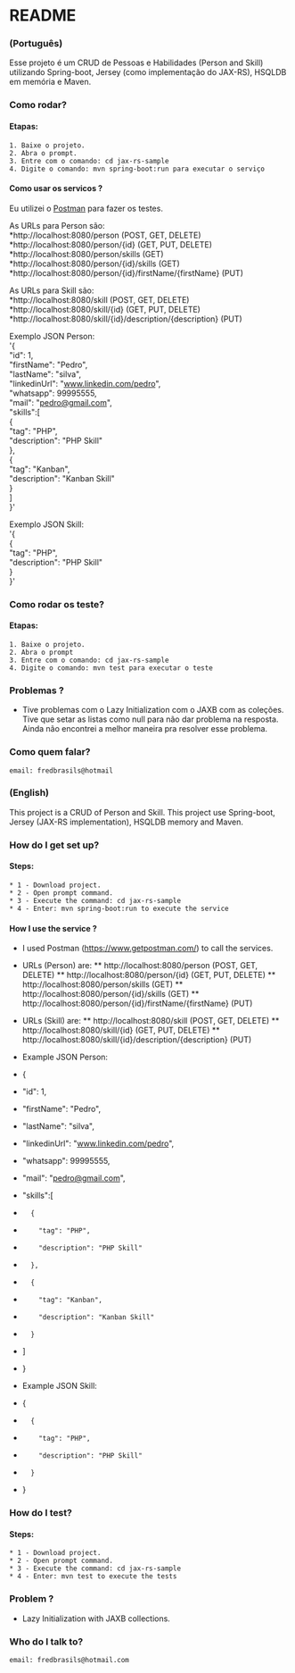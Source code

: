 # README #

### (Português)
Esse projeto é um CRUD de Pessoas e Habilidades (Person and Skill) utilizando Spring-boot,
Jersey (como implementação do JAX-RS), HSQLDB em memória e Maven.

### Como rodar?

#### Etapas:
	1. Baixe o projeto.
	2. Abra o prompt. 
	3. Entre com o comando: cd jax-rs-sample
	4. Digite o comando: mvn spring-boot:run para executar o serviço

#### Como usar os servicos ?  

Eu utilizei o [Postman](https://www.getpostman.com/) para fazer os testes.  

As URLs para Person são:  
	*http://localhost:8080/person (POST, GET, DELETE)  
	*http://localhost:8080/person/{id} (GET, PUT, DELETE)  
	*http://localhost:8080/person/skills (GET)  
	*http://localhost:8080/person/{id}/skills (GET)  
	*http://localhost:8080/person/{id}/firstName/{firstName} (PUT)    

As URLs para Skill são:  
	*http://localhost:8080/skill (POST, GET, DELETE)
	*http://localhost:8080/skill/{id} (GET, PUT, DELETE)
	*http://localhost:8080/skill/{id}/description/{description} (PUT)

 Exemplo JSON Person:  
  '{  
   "id": 1,  	
   "firstName": "Pedro",  
   "lastName": "silva",  
   "linkedinUrl": "www.linkedin.com/pedro",  
   "whatsapp": 99995555,  
   "mail": "pedro@gmail.com",  
   "skills":[  
 		{  
 		  "tag": "PHP",  
 		  "description": "PHP Skill"  
 		},  
 		{  
 		  "tag": "Kanban",  
 		  "description": "Kanban Skill"  
 		}  
    ]  
   }'   
	
 Exemplo JSON Skill:  
   '{  
 		{  
 		  "tag": "PHP",  
 		  "description": "PHP Skill"  
 		}  
   }'   
	
### Como rodar os teste?

#### Etapas:
	1. Baixe o projeto.
	2. Abra o prompt 
	3. Entre com o comando: cd jax-rs-sample
	4. Digite o comando: mvn test para executar o teste

### Problemas ?

* Tive problemas com o Lazy Initialization com o JAXB com as coleções. Tive que setar as listas como null para não dar problema na resposta. Ainda não encontrei a melhor maneira pra resolver esse problema.
	
### Como quem falar?
	
	email: fredbrasils@hotmail
	
### (English) ###

This project is a CRUD of Person and Skill.
This project use Spring-boot, Jersey (JAX-RS implementation), HSQLDB memory and Maven.	

### How do I get set up? ###

#### Steps: #### 
	* 1 - Download project.
	* 2 - Open prompt command. 
	* 3 - Execute the command: cd jax-rs-sample
	* 4 - Enter: mvn spring-boot:run to execute the service

#### How I use the service ? #### 

* I used Postman (https://www.getpostman.com/) to call the services.

* URLs (Person) are:
** http://localhost:8080/person (POST, GET, DELETE)
** http://localhost:8080/person/{id} (GET, PUT, DELETE)
** http://localhost:8080/person/skills (GET)
** http://localhost:8080/person/{id}/skills (GET)
** http://localhost:8080/person/{id}/firstName/{firstName} (PUT)

* URLs (Skill) are:
** http://localhost:8080/skill (POST, GET, DELETE)
** http://localhost:8080/skill/{id} (GET, PUT, DELETE)
** http://localhost:8080/skill/{id}/description/{description} (PUT)

* Example JSON Person:
* {
*   "id": 1,	
*   "firstName": "Pedro",
*   "lastName": "silva",
*   "linkedinUrl": "www.linkedin.com/pedro",
*   "whatsapp": 99995555,
*   "mail": "pedro@gmail.com",
*   "skills":[
* 		{
* 		  "tag": "PHP",
* 		  "description": "PHP Skill"
* 		},
* 		{
* 		  "tag": "Kanban",
* 		  "description": "Kanban Skill"
* 		}
*  ]
* } 
	
* Example JSON Skill:
* {
* 		{
* 		  "tag": "PHP",
* 		  "description": "PHP Skill"
* 		}
* } 


### How do I test? ###

#### Steps: #### 
	* 1 - Download project.
	* 2 - Open prompt command. 
	* 3 - Execute the command: cd jax-rs-sample
	* 4 - Enter: mvn test to execute the tests
	
### Problem ? ###

* Lazy Initialization with JAXB collections. 

### Who do I talk to? ###

	email: fredbrasils@hotmail.com
